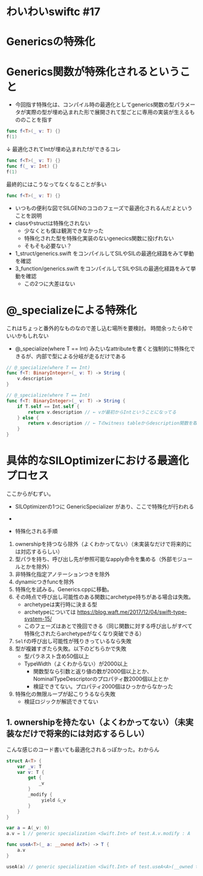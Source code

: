 # わいわいswiftc #17
# Genericsの特殊化

# Generics関数が特殊化されるということ

- 今回指す特殊化は、コンパイル時の最適化としてgenerics関数の型パラメータが実際の型が埋め込まれた形で展開されて型ごとに専用の実装が生えるもののことを指す

```swift
func f<T>(_ v: T) {}
f(1)
```

↓ 最適化されてIntが埋め込まれたfができるコレ

```swift
func f<T>(_ v: T) {}
func f(_ v: Int) {}
f(1)
```

最終的にはこうなってなくなることが多い

```swift
func f<T>(_ v: T) {}
```


- いつもの便利な図でSILGENのココのフェーズで最適化されるんだよということを説明
- classやstructは特殊化されない
    - 少なくとも僕は観測できなかった
    - 特殊化された型を特殊化実装のないgenecics関数に投げれない
    - そもそも必要ない？
- 1_struct/generics.swift をコンパイルしてSILやSILの最適化経路をみて挙動を確認
- 3_function/generics.swift をコンパイルしてSILやSILの最適化経路をみて挙動を確認
    - この2つに大差はない

# @_specializeによる特殊化
これはちょっと番外的なものなので差し込む場所を要検討。
時間余ったら枠でいいかもしれない

- @_specialize(where T == Int) みたいなattributeを書くと強制的に特殊化できるが、内部で型による分岐が走るだけである

```swift
// @_specialize(where T == Int)
func f<T: BinaryInteger>(_ v: T) -> String {
    v.description
}
```

```swift
// @_specialize(where T == Int)
func f<T: BinaryInteger>(_ v: T) -> String {
    if T.self == Int.self {
        return v.description // ← vが最初からIntということになってる
    } else {
        return v.description // ← Tのwitness tableからdescription関数を取り出してから実行する
    }
}
```

# 具体的なSILOptimizerにおける最適化プロセス
ここからがむずい。

- SILOptimizerの1つに GenericSpecializer があり、ここで特殊化が行われる
- 

- 特殊化される手順
1. ownershipを持つなら除外（よくわかってない）（未実装なだけで将来的には対応するらしい）
2. 型パラを持ち、呼び出し先が参照可能なapply命令を集める（外部モジュールとかを除外）
3. 非特殊化指定アノテーションつきを除外
4. dynamicつきfuncを除外
5. 特殊化を試みる。Generics.cppに移動。
6. その時点で呼び出し可能性のある関数にarchetype持ちがある場合は失敗。
    - archetypeは実行時に決まる型
    - archetypeについては https://blog.waft.me/2017/12/04/swift-type-system-15/
    - このフェーズはあとで挽回できる（同じ関数に対する呼び出しがすべて特殊化されたらarchetypeがなくなり突破できる）
7. `Self`の呼び出し可能性が残りきっているなら失敗
8. 型が複雑すぎたら失敗。以下のどちらかで失敗
    - 型パラネスト含め50個以上
    - TypeWidth（よくわからない）が2000以上
        - 関数型なら引数と返り値の数が2000個以上とか、NominalTypeDescriptorのプロパティ数2000個以上とか
        - 検証できてない。プロパティ2000個はひっかからなかった
9. 特殊化の無限ループが起こりうるなら失敗
    - 検証ロジックが解読できてない


## 1. ownershipを持たない（よくわかってない）（未実装なだけで将来的には対応するらしい）
こんな感じのコード書いても最適化されるっぽかった。わからん
```swift
struct A<T> {
    var _v: T
    var v: T {
        get {
            _v
        }
        _modify {
             yield &_v
        }
    }
}

var a = A(_v: 0)
a.v = 1 // generic specialization <Swift.Int> of test.A.v.modify : A

func useA<T>(_ a: __owned A<T>) -> T {
    a.v
}

useA(a) // generic specialization <Swift.Int> of test.useA<A>(__owned test.A<A>) -> A
```